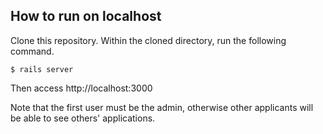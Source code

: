 ## How to run on localhost
Clone this repository. Within the cloned directory, run the following command.
```
$ rails server
```
Then access http://localhost:3000

Note that the first user must be the admin, otherwise other applicants will be able to see others' applications.
